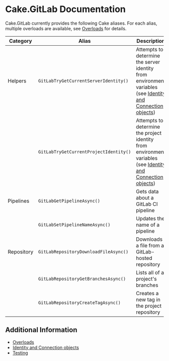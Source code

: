 <!--
GENERATED FILE - DO NOT EDIT
This file was generated by [MarkdownSnippets](https://github.com/SimonCropp/MarkdownSnippets).
Source File: /docs/mdsource/README.source.md
To change this file edit the source file and then run MarkdownSnippets.
-->

# Cake.GitLab Documentation

Cake.GitLab currently provides the following Cake aliases.
For each alias, multiple overloads are available, see [Overloads](./overloads.md) for details.

| Category   | Alias                                  | Description                                                                                                                                        |
|------------|----------------------------------------|----------------------------------------------------------------------------------------------------------------------------------------------------|
| Helpers    | `GitLabTryGetCurrentServerIdentity()`  | Attempts to determine the server identity from environment variables (see [Identity and Connection objects](identites-and-connection-objects.md))  | 
|            | `GitLabTryGetCurrentProjectIdentity()` | Attempts to determine the project identity from environment variables (see [Identity and Connection objects](identites-and-connection-objects.md)) | 
| Pipelines  | `GitLabGetPipelineAsync()`             | Gets data about a GitLab CI pipeline                                                                                                               |
|            | `GitLabSetPipelineNameAsync()`         | Updates the name of a pipeline                                                                                                                     |
| Repository | `GitLabRepositoryDownloadFileAsync()`  | Downloads a file from a GitLab-hosted repository                                                                                                   |
|            | `GitLabRepositoryGetBranchesAsync()`   | Lists all of a project's branches                                                                                                                  |
|            | `GitLabRepositoryCreateTagAsync()`     | Creates a new tag in the project repository                                                                                                        |

## Additional Information

- [Overloads](./overloads.md)
- [Identity and Connection objects](./identites-and-connection-objects.md)
- [Testing](./testing.md)
